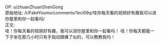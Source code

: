 
OP: u/zhuanZhuanShenGong  
原始地址: /r/FakeYoumo/comments/1ecl09q/哇你每天看的视频好有趣我可以进你屋里和你一起看吗/  
正文:  
哇！你每天看的视频好有趣，我可以进你屋里和你一起看吗！
哇！你每天都能一下子坐在那几小时只有手指动跟瘫了似的，可以教教我吗！  

